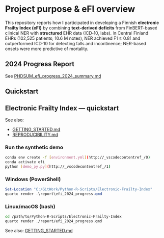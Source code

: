 ﻿# Project purpose & eFI overview

This repository reports how I participated in developing a Finnish
**electronic Frailty Index (eFI)** by combining **text-derived deficits** from
FinBERT-based clinical NER with **structured** EHR data (ICD‑10, labs). In
Central Finland EHRs (102,525 patients; 10.6 M notes), NER achieved F1 ≥ 0.81
and outperformed ICD‑10 for detecting falls and incontinence; NER-based onsets
were more predictive of mortality.

## 2024 Progress Report

See [PHDSUM_efi_progress_2024_summary.md](./docs/PHDSUM_efi_progress_2024_summary.md)

## Quickstart

## Electronic Frailty Index — quickstart

See also:

- [GETTING_STARTED.md](./docs/GETTING_STARTED.md)
- [REPRODUCIBILITY.md](./docs/REPRODUCIBILITY.md)

### Run the synthetic demo

```bash
conda env create -f [environment.yml](http://_vscodecontentref_/0)
conda activate efi
python [demo_py.py](http://_vscodecontentref_/1)
```

### Windows (PowerShell)

```powershell
Set-Location "C:/GitWork/Python-R-Scripts/Electronic-Frailty-Index"
quarto render .\report\efi_2024_progress.qmd
```

### Linux/macOS (bash)

```bash
cd /path/to/Python-R-Scripts/Electronic-Frailty-Index
quarto render ./report/efi_2024_progress.qmd
```

See also: [GETTING_STARTED.md](./docs/GETTING_STARTED.md)
